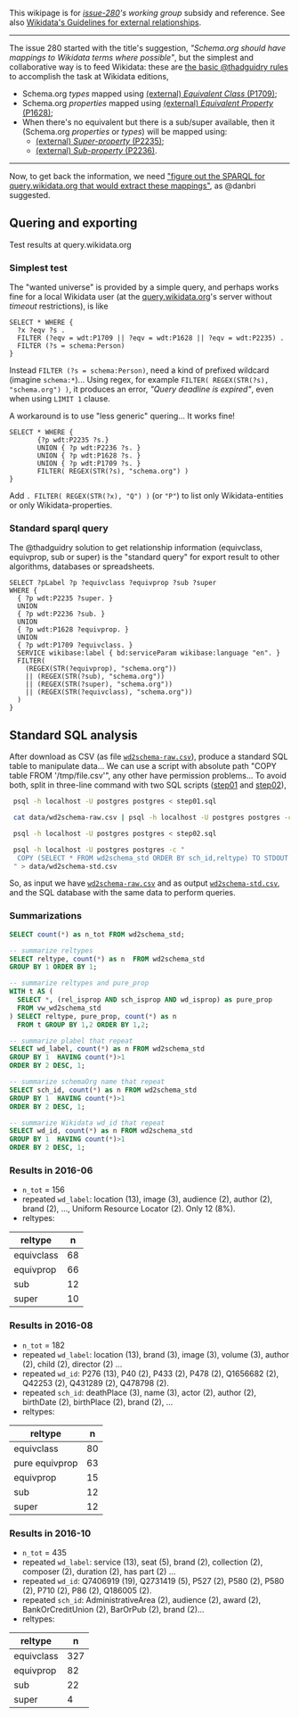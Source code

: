 This wikipage is for *[issue-280](https://github.com/schemaorg/schemaorg/issues/280)'s working group* subsidy and reference.  See  also [Wikidata's Guidelines for external relationships](https://www.wikidata.org/wiki/Help:Statements/Guidelines_for_external_relationships#schema_case).

-----

The issue 280 started with the title's suggestion, *"Schema.org should have mappings to Wikidata terms where possible"*, but the simplest and collaborative way is to feed Wikidata: these are [the basic @thadguidry  rules](https://github.com/schemaorg/schemaorg/issues/280#issuecomment-226664317) to accomplish the task at Wikidata editions,

* Schema.org *types* mapped using [(external) *Equivalent Class* (P1709)](https://www.wikidata.org/wiki/Property:P1709);
* Schema.org *properties* mapped using [(external) *Equivalent Property* (P1628)](https://www.wikidata.org/wiki/Property:P1628);
* When there's no equivalent but there is a sub/super available, then it (Schema.org *properties* or *types*) will be mapped using:
  * [(external) *Super-property* (P2235)](https://www.wikidata.org/wiki/Property:P2235);
  * [(external) *Sub-property* (P2236)](https://www.wikidata.org/wiki/Property:P2236).

-----

Now, to get back the information, we need  ["figure out the SPARQL for query.wikidata.org that would extract these mappings"](https://github.com/schemaorg/schemaorg/issues/280#issuecomment-226857863), as @danbri  suggested.

## Quering and exporting

Test results at query.wikidata.org

### Simplest test
The "wanted universe" is  provided by  a simple query, and perhaps works fine for a local Wikidata user (at the [query.wikidata.org](https://query.wikidata.org)'s server without *timeout* restrictions), is like
```sparql
SELECT * WHERE {
  ?x ?eqv ?s . 
  FILTER (?eqv = wdt:P1709 || ?eqv = wdt:P1628 || ?eqv = wdt:P2235) .
  FILTER (?s = schema:Person)
}
```
Instead `FILTER (?s = schema:Person)`, need a  kind of  prefixed wildcard (imagine `schema:*`)... Using  regex, for example `FILTER( REGEX(STR(?s), "schema.org") )`, it  produces an  error,  *"Query deadline is expired"*, even when using `LIMIT 1`  clause.

A workaround is to use "less generic" quering... It works fine!
```sparql
SELECT * WHERE {  
       {?p wdt:P2235 ?s.}
       UNION { ?p wdt:P2236 ?s. }
       UNION { ?p wdt:P1628 ?s. }
       UNION { ?p wdt:P1709 ?s. }
       FILTER( REGEX(STR(?s), "schema.org") )
}
```
Add  `. FILTER( REGEX(STR(?x), "Q") )` (or `"P"`) to list only Wikidata-entities or only Wikidata-properties. 

### Standard sparql query
The @thadguidry  solution  to get relationship information (equivclass, equivprop, sub  or super) is the "standard query" for
export result to other algorithms, databases or spreadsheets.

```sparql
SELECT ?pLabel ?p ?equivclass ?equivprop ?sub ?super  
WHERE {
  { ?p wdt:P2235 ?super. }
  UNION
  { ?p wdt:P2236 ?sub. }
  UNION
  { ?p wdt:P1628 ?equivprop. }
  UNION
  { ?p wdt:P1709 ?equivclass. }
  SERVICE wikibase:label { bd:serviceParam wikibase:language "en". }
  FILTER(
    (REGEX(STR(?equivprop), "schema.org")) 
    || (REGEX(STR(?sub), "schema.org")) 
    || (REGEX(STR(?super), "schema.org")) 
    || (REGEX(STR(?equivclass), "schema.org"))
  )
}
```

## Standard SQL analysis

After download as CSV (as file [`wd2schema-raw.csv`](data/wd2schema-raw.csv)), produce a standard SQL table to manipulate data... We can use a script with absolute path "COPY table FROM '/tmp/file.csv'", any other have permission problems... To avoid both, split in three-line command with two SQL scripts ([step01](src/step01.sql) and [step02](src/step02.sql)),

```sh
 psql -h localhost -U postgres postgres < step01.sql 

 cat data/wd2schema-raw.csv | psql -h localhost -U postgres postgres -c "COPY wd2schema_std_temp FROM STDIN CSV HEADER"

 psql -h localhost -U postgres postgres < step02.sql 

 psql -h localhost -U postgres postgres -c "
  COPY (SELECT * FROM wd2schema_std ORDER BY sch_id,reltype) TO STDOUT WITH CSV HEADER
 " > data/wd2schema-std.csv
```

So, as input we have [`wd2schema-raw.csv`](data/wd2schema-raw.csv) and as output  [`wd2schema-std.csv`](data/wd2schema-std.csv), and the SQL database with the same data to perform queries. 

### Summarizations

```sql
SELECT count(*) as n_tot FROM wd2schema_std;

-- summarize reltypes
SELECT reltype, count(*) as n  FROM wd2schema_std
GROUP BY 1 ORDER BY 1;

-- summarize reltypes and pure_prop
WITH t AS (
  SELECT *, (rel_isprop AND sch_isprop AND wd_isprop) as pure_prop
  FROM vw_wd2schema_std
) SELECT reltype, pure_prop, count(*) as n
  FROM t GROUP BY 1,2 ORDER BY 1,2;

-- summarize plabel that repeat
SELECT wd_label, count(*) as n FROM wd2schema_std
GROUP BY 1  HAVING count(*)>1
ORDER BY 2 DESC, 1;

-- summarize schemaOrg name that repeat
SELECT sch_id, count(*) as n FROM wd2schema_std
GROUP BY 1  HAVING count(*)>1
ORDER BY 2 DESC, 1;

-- summarize Wikidata wd_id that repeat
SELECT wd_id, count(*) as n FROM wd2schema_std
GROUP BY 1  HAVING count(*)>1
ORDER BY 2 DESC, 1;
```
### Results in 2016-06

* `n_tot` = 156
* repeated `wd_label`: location (13), image (3), audience (2), author (2), brand (2), ..., Uniform Resource Locator (2). Only 12 (8%).
*  reltypes:

|  reltype   | n  |
|------------|----|
equivclass | 68
equivprop  | 66
sub        | 12
super      | 10

### Results in 2016-08
* `n_tot` = 182
* repeated `wd_label`: location (13), brand (3), image (3), volume (3), author (2), child (2), director (2) ...
* repeated `wd_id`:  P276 (13), P40 (2), P433 (2), P478 (2), Q1656682 (2), Q42253 (2), Q431289 (2), Q478798 (2). 
* repeated `sch_id`: deathPlace (3), name (3), actor (2), author (2), birthDate (2), birthPlace (2), brand (2), ... 
*  reltypes:

|  reltype   | n  |
|------------|----|
equivclass | 80
pure equivprop | 63
equivprop  | 15
sub        | 12
super      | 12

### Results in 2016-10
* `n_tot` = 435
* repeated `wd_label`: service (13), seat (5), brand (2), collection (2), composer (2), duration (2), has part (2) ...
* repeated `wd_id`:  Q7406919 (19), Q2731419 (5), P527 (2), P580 (2), P580 (2), P710 (2), P86 (2), Q186005 (2). 
* repeated `sch_id`: AdministrativeArea (2), audience (2), award (2), BankOrCreditUnion (2), BarOrPub (2), brand (2)... 
*  reltypes:

|  reltype   | n  |
|------------|----|
 equivclass | 327
 equivprop  |  82
 sub        |  22
 super      |   4

